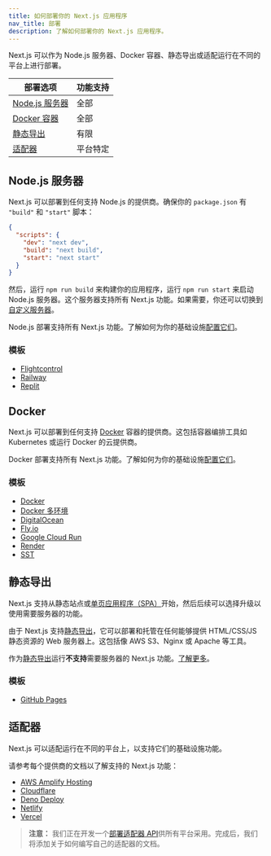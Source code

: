 ```yaml
---
title: 如何部署你的 Next.js 应用程序
nav_title: 部署
description: 了解如何部署你的 Next.js 应用程序。
---
```


Next.js 可以作为 Node.js 服务器、Docker 容器、静态导出或适配运行在不同的平台上进行部署。

| 部署选项                         | 功能支持 |
| -------------------------------- | -------- |
| [Node.js 服务器](#nodejs-server) | 全部     |
| [Docker 容器](#docker)           | 全部     |
| [静态导出](#static-export)       | 有限     |
| [适配器](#adapters)              | 平台特定 |

## Node.js 服务器

Next.js 可以部署到任何支持 Node.js 的提供商。确保你的 `package.json` 有 `"build"` 和 `"start"` 脚本：

```json filename="package.json"
{
  "scripts": {
    "dev": "next dev",
    "build": "next build",
    "start": "next start"
  }
}
```

然后，运行 `npm run build` 来构建你的应用程序，运行 `npm run start` 来启动 Node.js 服务器。这个服务器支持所有 Next.js 功能。如果需要，你还可以切换到[自定义服务器](/docs/app/guides/custom-server)。

Node.js 部署支持所有 Next.js 功能。了解如何为你的基础设施[配置它们](/docs/app/guides/self-hosting)。

### 模板

- [Flightcontrol](https://github.com/nextjs/deploy-flightcontrol)
- [Railway](https://github.com/nextjs/deploy-railway)
- [Replit](https://github.com/nextjs/deploy-replit)

## Docker

Next.js 可以部署到任何支持 [Docker](https://www.docker.com/) 容器的提供商。这包括容器编排工具如 Kubernetes 或运行 Docker 的云提供商。

Docker 部署支持所有 Next.js 功能。了解如何为你的基础设施[配置它们](/docs/app/guides/self-hosting)。

### 模板

- [Docker](https://github.com/vercel/next.js/tree/canary/examples/with-docker)
- [Docker 多环境](https://github.com/vercel/next.js/tree/canary/examples/with-docker-multi-env)
- [DigitalOcean](https://github.com/nextjs/deploy-digitalocean)
- [Fly.io](https://github.com/nextjs/deploy-fly)
- [Google Cloud Run](https://github.com/nextjs/deploy-google-cloud-run)
- [Render](https://github.com/nextjs/deploy-render)
- [SST](https://github.com/nextjs/deploy-sst)

## 静态导出

Next.js 支持从静态站点或[单页应用程序（SPA）](/docs/app/guides/single-page-applications)开始，然后后续可以选择升级以使用需要服务器的功能。

由于 Next.js 支持[静态导出](/docs/app/guides/static-exports)，它可以部署和托管在任何能够提供 HTML/CSS/JS 静态资源的 Web 服务器上。这包括像 AWS S3、Nginx 或 Apache 等工具。

作为[静态导出](/docs/app/guides/static-exports)运行**不支持**需要服务器的 Next.js 功能。[了解更多](/docs/app/guides/static-exports#unsupported-features)。

### 模板

- [GitHub Pages](https://github.com/nextjs/deploy-github-pages)

## 适配器

Next.js 可以适配运行在不同的平台上，以支持它们的基础设施功能。

请参考每个提供商的文档以了解支持的 Next.js 功能：

- [AWS Amplify Hosting](https://docs.amplify.aws/nextjs/start/quickstart/nextjs-app-router-client-components)
- [Cloudflare](https://developers.cloudflare.com/workers/frameworks/framework-guides/nextjs)
- [Deno Deploy](https://docs.deno.com/examples/next_tutorial)
- [Netlify](https://docs.netlify.com/frameworks/next-js/overview/#next-js-support-on-netlify)
- [Vercel](https://vercel.com/docs/frameworks/nextjs)

> **注意：** 我们正在开发一个[部署适配器 API](https://github.com/vercel/next.js/discussions/77740)供所有平台采用。完成后，我们将添加关于如何编写自己的适配器的文档。
